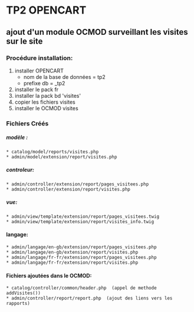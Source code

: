# TP2 OPENCART
## ajout d'un module OCMOD surveillant les visites sur le site


### Procédure installation:

1. installer OPENCART
    * nom de la base de données = tp2 
    * prefixe db = _tp2
2. installer le pack fr
3. installer la pack bd 'visites'
4. copier les fichiers visites
5. installer le OCMOD visites



### Fichiers Créés

##### modèle : 
    * catalog/model/reports/visites.php
    * admin/model/extension/report/visites.php
##### controleur:
    * admin/controller/extension/report/pages_visitees.php
    * admin/controller/extension/report/visites.php
##### vue:
    * admin/view/template/extension/report/pages_visitees.twig
    * admin/view/template/extension/report/visites_info.twig
#### langage:
    * admin/langage/en-gb/extension/report/pages_visitees.php
    * admin/langage/en-gb/extension/report/visites.php
    * admin/langage/fr-fr/extension/report/pages_visitees.php   
    * admin/langage/fr-fr/extension/report/visites.php   



#### Fichiers ajoutées dans le OCMOD:    
    * catalog/controller/common/header.php  (appel de methode addVisites())
    * admin/controller/report/report.php  (ajout des liens vers les rapports)
